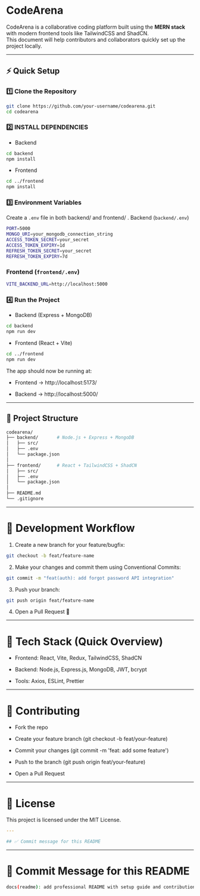 # CodeArena

CodeArena is a collaborative coding platform built using the **MERN stack** with modern frontend tools like TailwindCSS and ShadCN.  
This document will help contributors and collaborators quickly set up the project locally.

---

## ⚡ Quick Setup

### 1️⃣ Clone the Repository
```bash
git clone https://github.com/your-username/codearena.git
cd codearena
```

### 2️⃣ INSTALL DEPENDENCIES
- Backend
``` bash
cd backend
npm install
```

- Frontend
```bash
cd ../frontend
npm install
```

### 3️⃣ Environment Variables

Create a `.env` file in both backend/ and frontend/ .
Backend (`backend/.env`)

```bash
PORT=5000
MONGO_URI=your_mongodb_connection_string
ACCESS_TOKEN_SECRET=your_secret
ACCESS_TOKEN_EXPIRY=1d
REFRESH_TOKEN_SECRET=your_secret
REFRESH_TOKEN_EXPIRY=7d
```

### Frontend (`frontend/.env`)
``` bash
VITE_BACKEND_URL=http://localhost:5000
```

### 4️⃣ Run the Project

- Backend (Express + MongoDB)
```bash
cd backend
npm run dev
```

- Frontend (React + Vite)
``` bash
cd ../frontend
npm run dev
```

The app should now be running at:

- Frontend → http://localhost:5173/

- Backend → http://localhost:5000/

---

## 📂 Project Structure

``` bash
codearena/
├── backend/       # Node.js + Express + MongoDB
│   ├── src/
│   ├── .env
│   └── package.json
│
├── frontend/      # React + TailwindCSS + ShadCN
│   ├── src/
│   ├── .env
│   └── package.json
│
├── README.md
└── .gitignore
```

---

# 🔧 Development Workflow

1. Create a new branch for your feature/bugfix:
``` bash
git checkout -b feat/feature-name
```

2. Make your changes and commit them using Conventional Commits:

``` bash
git commit -m "feat(auth): add forgot password API integration"
```

3. Push your branch:
``` bash 
git push origin feat/feature-name
```

4. Open a Pull Request 🚀

---

# 📌 Tech Stack (Quick Overview)

- Frontend: React, Vite, Redux, TailwindCSS, ShadCN

- Backend: Node.js, Express.js, MongoDB, JWT, bcrypt

- Tools: Axios, ESLint, Prettier

--- 

# 🤝 Contributing

- Fork the repo

- Create your feature branch (git checkout -b feat/your-feature)

- Commit your changes (git commit -m 'feat: add some feature')

- Push to the branch (git push origin feat/your-feature)

- Open a Pull Request

----

# 📜 License

This project is licensed under the MIT License.

``` yaml
---

## ✅ Commit message for this README  
```

---

# 📝 Commit Message for this README
``` bash
docs(readme): add professional README with setup guide and contribution workflow
```